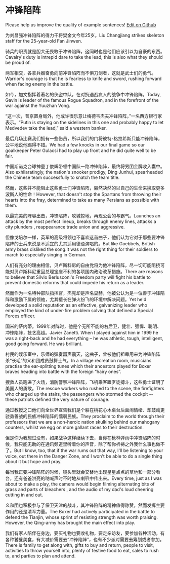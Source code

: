 # 冲锋陷阵

Please help us improve the quality of example sentences! [Edit on Github](https://github.com/jiyushe/jiyu-example-sentence-source/blob/main/chinese/chongfengxianzhen.md)

<p><span class="chinese">为刘昌强冲锋陷阵的得力干将樊金文今年25岁。</span><span class="english">Liu Changjiang strikes skeleton staff for the 25-year-old Fan Jinwen.</span></p>

<p><span class="chinese">骑兵的职责就是胆大无畏敢于冲锋陷阵，这同时也是他们应该引以为自豪的东西。</span><span class="english">Cavalry's duty is intrepid dare to take the lead, this is also what they should be proud of.</span></p>

<p><span class="chinese">两军相交，各拿兵器奋勇向前冲锋陷阵而不惧刀剑者，这就是武士们的勇气。</span><span class="english">Warrior's courage is that he is fearless to knife and sword, rushing forward when facing enemy in the battle.</span></p>

<p><span class="chinese">如今，加文指挥着著名的侠盗中队，在对抗遇战疯人的战争中冲锋陷阵。</span><span class="english">Today, Gavin is leader of the famous Rogue Squadron, and in the forefront of the war against the Yuuzhan Vong.</span></p>

<p><span class="chinese">“这一次，普京置身局外，他或许很乐意让梅德韦杰夫冲锋陷阵，”一名西方银行家表示。</span><span class="english">“Putin is staying on the sidelines in this one and probably happy to let Medvedev take the lead,” said a western banker.</span></p>

<p><span class="chinese">最后几场比赛我们拥有一些伤员，所以我们的门将彼特-格拉希斯只能冲锋陷阵，公平地说他踢得不错。</span><span class="english">We had a few knocks in our final game so our goalkeeper Peter Gulacsi had to play up front and he did quite well to be fair.</span></p>

<p><span class="chinese">中国斯诺克台球神童丁俊辉带领中国队一路冲锋陷阵，最终将男团金牌收入囊中。</span><span class="english">Also exhilaratingly, the nation's snooker prodigy, Ding Junhui, spearheaded the Chinese team successfully to snatch the team title.</span></p>

<p><span class="chinese">然而，这些并不能阻止这些勇士们冲锋陷阵，毅然决然的以自己的生命来换取更多波斯人的性命！</span><span class="english">However, that doesn't stop the Spartans from throwing their hearts into the fray, determined to take as many Persians as possible with them.</span></p>

<p><span class="chinese">以最完美的阵容出击，冲锋陷阵，攻城掠地，再现公会的与霸气。</span><span class="english">Launches an attack by the most perfect lineup, breaks through enemy lines, attacks a city plunders , reappearance trade union and aggressive.</span></p>

<p><span class="chinese">但像戈培尔一样，英军的高级将领也不喜欢这首曲子，他们认为它对于那些要冲锋陷阵的士兵来说是不适宜的尤其适用德语演唱的。</span><span class="english">But like Goebbels, British army brass disliked the song.It was not the right thing for their soldiers to march to especially singing in German.</span></p>

<p><span class="chinese">人们有充分的理由相信，贝卢斯科尼的自由党将为他冲锋陷阵，尽一切可能阻挠可能对贝卢斯科尼重回总理宝座不利的各项国内政治改革措施。</span><span class="english">There are reasons to believe that Silvio Berlusconi's Freedom party will fight his battle to prevent domestic reforms that could impede his return as a leader.</span></p>

<p><span class="chinese">然而作为一名特种部队指挥官，杰克却是声名显赫，他被公认为是一位善于冲锋陷阵和激励下属的领袖，尤其擅长在弹火纷飞的环境中解决问题。</span><span class="english">Yet he'd developed a solid reputation as an effective, galvanizing leader who employed the kind of under-fire problem solving that defined a Special Forces officer.</span></p>

<p><span class="chinese">国米的萨内蒂。1999年对阵时，他是个无所不能的右后卫，健壮、强悍、聪明、冲锋陷阵，技艺高超。</span><span class="english">Javier Zanetti. When I played against him in 1999 he was a right-back and he had everything – he was athletic, tough, intelligent, good going forward. He was brilliant.</span></p>

<p><span class="chinese">村民的娱乐室中，乐师的弹奏嚣声震天，这曲子，曾被他们祖辈用来为冲锋陷阵杀“长毛”的义和团成员鼓舞士气。</span><span class="english">In a village recreation room, musicians practise the ear-splitting tunes which their ancestors played for Boxer braves heading into battle with the foreign “hairy ones”.</span></p>

<p><span class="chinese">搜救人员跑进了火场，消防警察冲锋陷阵，飞机乘客跟歹徒搏斗，这些勇士证明了美国人的勇敢。</span><span class="english">The rescue workers who rushed to the scene, the firefighters who charged up the stairs, the passengers who stormed the cockpit -- these patriots defined the very nature of courage.</span></p>

<p><span class="chinese">通过教授之口他们向全世界宣告我们是个躲在桃花心木桌台后面闹情绪、却鼓动更骁勇善战的民族冲锋陷阵的懦弱民族。</span><span class="english">They proclaim to the world through their professors that we are a non-heroic nation skulking behind our mahogany counters, whilst we egg on more gallant races to their destruction.</span></p>

<p><span class="chinese">但是你为我想过没有，如果战争这样继续下去，当你在枪林弹雨中冲锋陷阵的时候，我只能无助的在通讯频道里听着你的声音，除了帮你祈祷之外我什么事也做不了。</span><span class="english">But I know, too, that if the war rums out that way, I'll be listening to your voice, out there in the Danger Zone, and I won't be able to do a single thing about it but hope and pray.</span></p>

<p><span class="chinese">每当我正要冲锋陷阵的时候，镜头里就会交替地出现星星点点的草地和一部分看台，还有爸爸洪亮的呐喊声时不时地从喇叭中传出来。</span><span class="english">Every time, just as I was about to make a play, the camera would begin filming alternating bits of grass and parts of bleachers , and the audio of my dad's loud cheering cutting in and out.</span></p>

<p><span class="chinese">义和团也积极参与了保卫天津的战斗，其冲锋陷阵的精神值得称赞，然而发挥主要作用的还是清军力量。</span><span class="english">The Boxer had actively participated in the battle to defend the Tianjin, whose sprint of resisting strength was worth praising. However, the Qing-army has brought the main effect into play.</span></p>

<p><span class="chinese">我们有家人陪伴在身边，要买礼物也要收礼物，要走亲访友，要参加各种活动，有各种饕餮美食，有大减价需要去“冲锋陷阵”，也有不少派对需要去筹划或者参加。</span><span class="english">There is family to get along with, gifts to buy and return, people to visit, activities to throw yourself into, plenty of festive food to eat, sales to rush to, and parties to plan and attend.</span></p>

